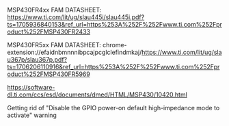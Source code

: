 MSP430FR4xx FAM DATASHEET: https://www.ti.com/lit/ug/slau445i/slau445i.pdf?ts=1705936840153&ref_url=https%253A%252F%252Fwww.ti.com%252Fproduct%252FMSP430FR2433

MSP430FR5xx FAM DATASHEET: chrome-extension://efaidnbmnnnibpcajpcglclefindmkaj/https://www.ti.com/lit/ug/slau367p/slau367p.pdf?ts=1706206110916&ref_url=https%253A%252F%252Fwww.ti.com%252Fproduct%252FMSP430FR5969

https://software-dl.ti.com/ccs/esd/documents/dmed/HTML/MSP430/10420.html

Getting rid of "Disable the GPIO power-on default high-impedance mode to activate" warning
